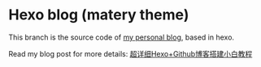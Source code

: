 # Hexo blog (matery theme)
This branch is the source code of [my personal blog](https://godweiyang.com), based in hexo.

Read my blog post for more details: [超详细Hexo+Github博客搭建小白教程](https://godweiyang.com/2018/04/13/hexo-blog/)